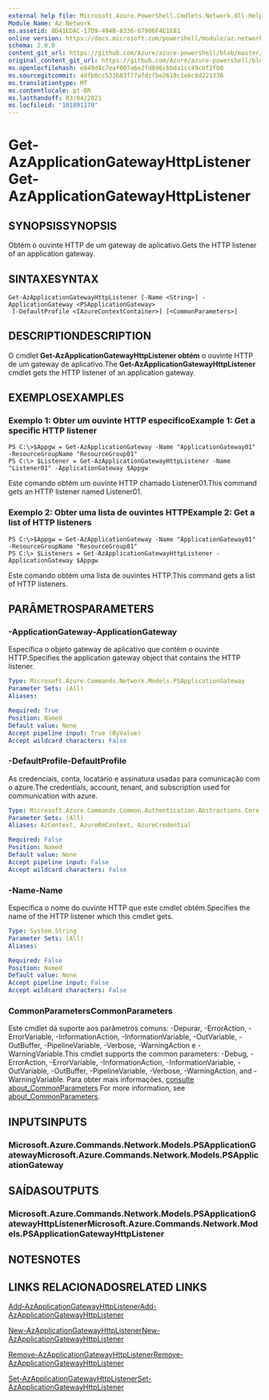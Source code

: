 ```yaml
---
external help file: Microsoft.Azure.PowerShell.Cmdlets.Network.dll-Help.xml
Module Name: Az.Network
ms.assetid: 8D41EDAC-17D9-494B-8336-67906F4E1E81
online version: https://docs.microsoft.com/powershell/module/az.network/get-azapplicationgatewayhttplistener
schema: 2.0.0
content_git_url: https://github.com/Azure/azure-powershell/blob/master/src/Network/Network/help/Get-AzApplicationGatewayHttpListener.md
original_content_git_url: https://github.com/Azure/azure-powershell/blob/master/src/Network/Network/help/Get-AzApplicationGatewayHttpListener.md
ms.openlocfilehash: e849d4c7eaf007a6e2fd8d6cbbda1cc49cbf2fb0
ms.sourcegitcommit: 4dfb0cc533b83f77afdcfbe2618c1e6c8d221330
ms.translationtype: MT
ms.contentlocale: pt-BR
ms.lasthandoff: 03/04/2021
ms.locfileid: "101891170"
---
```

# <span data-ttu-id="be0c4-101">Get-AzApplicationGatewayHttpListener</span><span class="sxs-lookup"><span data-stu-id="be0c4-101">Get-AzApplicationGatewayHttpListener</span></span>

## <span data-ttu-id="be0c4-102">SYNOPSIS</span><span class="sxs-lookup"><span data-stu-id="be0c4-102">SYNOPSIS</span></span>
<span data-ttu-id="be0c4-103">Obtém o ouvinte HTTP de um gateway de aplicativo.</span><span class="sxs-lookup"><span data-stu-id="be0c4-103">Gets the HTTP listener of an application gateway.</span></span>

## <span data-ttu-id="be0c4-104">SINTAXE</span><span class="sxs-lookup"><span data-stu-id="be0c4-104">SYNTAX</span></span>

```
Get-AzApplicationGatewayHttpListener [-Name <String>] -ApplicationGateway <PSApplicationGateway>
 [-DefaultProfile <IAzureContextContainer>] [<CommonParameters>]
```

## <span data-ttu-id="be0c4-105">DESCRIPTION</span><span class="sxs-lookup"><span data-stu-id="be0c4-105">DESCRIPTION</span></span>
<span data-ttu-id="be0c4-106">O cmdlet **Get-AzApplicationGatewayHttpListener obtém** o ouvinte HTTP de um gateway de aplicativo.</span><span class="sxs-lookup"><span data-stu-id="be0c4-106">The **Get-AzApplicationGatewayHttpListener** cmdlet gets the HTTP listener of an application gateway.</span></span>

## <span data-ttu-id="be0c4-107">EXEMPLOS</span><span class="sxs-lookup"><span data-stu-id="be0c4-107">EXAMPLES</span></span>

### <span data-ttu-id="be0c4-108">Exemplo 1: Obter um ouvinte HTTP específico</span><span class="sxs-lookup"><span data-stu-id="be0c4-108">Example 1: Get a specific HTTP listener</span></span>
```
PS C:\>$Appgw = Get-AzApplicationGateway -Name "ApplicationGateway01" -ResourceGroupName "ResourceGroup01"
PS C:\> $Listener = Get-AzApplicationGatewayHttpListener -Name "Listener01" -ApplicationGateway $Appgw
```

<span data-ttu-id="be0c4-109">Este comando obtém um ouvinte HTTP chamado Listener01.</span><span class="sxs-lookup"><span data-stu-id="be0c4-109">This command gets an HTTP listener named Listener01.</span></span>

### <span data-ttu-id="be0c4-110">Exemplo 2: Obter uma lista de ouvintes HTTP</span><span class="sxs-lookup"><span data-stu-id="be0c4-110">Example 2: Get a list of HTTP listeners</span></span>
```
PS C:\>$Appgw = Get-AzApplicationGateway -Name "ApplicationGateway01" -ResourceGroupName "ResourceGroup01"
PS C:\> $Listeners = Get-AzApplicationGatewayHttpListener -ApplicationGateway $Appgw
```

<span data-ttu-id="be0c4-111">Este comando obtém uma lista de ouvintes HTTP.</span><span class="sxs-lookup"><span data-stu-id="be0c4-111">This command gets a list of HTTP listeners.</span></span>

## <span data-ttu-id="be0c4-112">PARÂMETROS</span><span class="sxs-lookup"><span data-stu-id="be0c4-112">PARAMETERS</span></span>

### <span data-ttu-id="be0c4-113">-ApplicationGateway</span><span class="sxs-lookup"><span data-stu-id="be0c4-113">-ApplicationGateway</span></span>
<span data-ttu-id="be0c4-114">Especifica o objeto gateway de aplicativo que contém o ouvinte HTTP.</span><span class="sxs-lookup"><span data-stu-id="be0c4-114">Specifies the application gateway object that contains the HTTP listener.</span></span>

```yaml
Type: Microsoft.Azure.Commands.Network.Models.PSApplicationGateway
Parameter Sets: (All)
Aliases:

Required: True
Position: Named
Default value: None
Accept pipeline input: True (ByValue)
Accept wildcard characters: False
```

### <span data-ttu-id="be0c4-115">-DefaultProfile</span><span class="sxs-lookup"><span data-stu-id="be0c4-115">-DefaultProfile</span></span>
<span data-ttu-id="be0c4-116">As credenciais, conta, locatário e assinatura usadas para comunicação com o azure.</span><span class="sxs-lookup"><span data-stu-id="be0c4-116">The credentials, account, tenant, and subscription used for communication with azure.</span></span>

```yaml
Type: Microsoft.Azure.Commands.Common.Authentication.Abstractions.Core.IAzureContextContainer
Parameter Sets: (All)
Aliases: AzContext, AzureRmContext, AzureCredential

Required: False
Position: Named
Default value: None
Accept pipeline input: False
Accept wildcard characters: False
```

### <span data-ttu-id="be0c4-117">-Name</span><span class="sxs-lookup"><span data-stu-id="be0c4-117">-Name</span></span>
<span data-ttu-id="be0c4-118">Especifica o nome do ouvinte HTTP que este cmdlet obtém.</span><span class="sxs-lookup"><span data-stu-id="be0c4-118">Specifies the name of the HTTP listener which this cmdlet gets.</span></span>

```yaml
Type: System.String
Parameter Sets: (All)
Aliases:

Required: False
Position: Named
Default value: None
Accept pipeline input: False
Accept wildcard characters: False
```

### <span data-ttu-id="be0c4-119">CommonParameters</span><span class="sxs-lookup"><span data-stu-id="be0c4-119">CommonParameters</span></span>
<span data-ttu-id="be0c4-120">Este cmdlet dá suporte aos parâmetros comuns: -Depurar, -ErrorAction, -ErrorVariable, -InformationAction, -InformationVariable, -OutVariable, -OutBuffer, -PipelineVariable, -Verbose, -WarningAction e -WarningVariable.</span><span class="sxs-lookup"><span data-stu-id="be0c4-120">This cmdlet supports the common parameters: -Debug, -ErrorAction, -ErrorVariable, -InformationAction, -InformationVariable, -OutVariable, -OutBuffer, -PipelineVariable, -Verbose, -WarningAction, and -WarningVariable.</span></span> <span data-ttu-id="be0c4-121">Para obter mais informações, [consulte about_CommonParameters](http://go.microsoft.com/fwlink/?LinkID=113216).</span><span class="sxs-lookup"><span data-stu-id="be0c4-121">For more information, see [about_CommonParameters](http://go.microsoft.com/fwlink/?LinkID=113216).</span></span>

## <span data-ttu-id="be0c4-122">INPUTS</span><span class="sxs-lookup"><span data-stu-id="be0c4-122">INPUTS</span></span>

### <span data-ttu-id="be0c4-123">Microsoft.Azure.Commands.Network.Models.PSApplicationGateway</span><span class="sxs-lookup"><span data-stu-id="be0c4-123">Microsoft.Azure.Commands.Network.Models.PSApplicationGateway</span></span>

## <span data-ttu-id="be0c4-124">SAÍDAS</span><span class="sxs-lookup"><span data-stu-id="be0c4-124">OUTPUTS</span></span>

### <span data-ttu-id="be0c4-125">Microsoft.Azure.Commands.Network.Models.PSApplicationGatewayHttpListener</span><span class="sxs-lookup"><span data-stu-id="be0c4-125">Microsoft.Azure.Commands.Network.Models.PSApplicationGatewayHttpListener</span></span>

## <span data-ttu-id="be0c4-126">NOTES</span><span class="sxs-lookup"><span data-stu-id="be0c4-126">NOTES</span></span>

## <span data-ttu-id="be0c4-127">LINKS RELACIONADOS</span><span class="sxs-lookup"><span data-stu-id="be0c4-127">RELATED LINKS</span></span>

[<span data-ttu-id="be0c4-128">Add-AzApplicationGatewayHttpListener</span><span class="sxs-lookup"><span data-stu-id="be0c4-128">Add-AzApplicationGatewayHttpListener</span></span>](./Add-AzApplicationGatewayHttpListener.md)

[<span data-ttu-id="be0c4-129">New-AzApplicationGatewayHttpListener</span><span class="sxs-lookup"><span data-stu-id="be0c4-129">New-AzApplicationGatewayHttpListener</span></span>](./New-AzApplicationGatewayHttpListener.md)

[<span data-ttu-id="be0c4-130">Remove-AzApplicationGatewayHttpListener</span><span class="sxs-lookup"><span data-stu-id="be0c4-130">Remove-AzApplicationGatewayHttpListener</span></span>](./Remove-AzApplicationGatewayHttpListener.md)

[<span data-ttu-id="be0c4-131">Set-AzApplicationGatewayHttpListener</span><span class="sxs-lookup"><span data-stu-id="be0c4-131">Set-AzApplicationGatewayHttpListener</span></span>](./Set-AzApplicationGatewayHttpListener.md)


